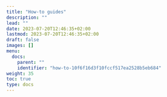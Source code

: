 ```yaml
---
title: "How-to guides"
description: ""
lead: ""
date: 2023-07-20T12:46:35+02:00
lastmod: 2023-07-20T12:46:35+02:00
draft: false
images: []
menu:
  docs:
    parent: ""
    identifier: "how-to-10f6f16d3f10fccf517ea2528b5eb684"
weight: 35
toc: true
type: docs
---
```

